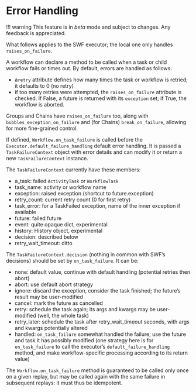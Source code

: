 Error Handling
==============

!!! warning
    This feature is in _beta_ mode and subject to changes. Any feedback is appreciated.

What follows applies to the SWF executor; the local one only handles `raises_on_failure`.

A workflow can declare a method to be called when a task or child workflow fails or times out.
By default, errors are handled as follows:

*  a`retry` attribute defines how many times the task or workflow is retried; it defaults to 0 (no retry)
* if too many retries were attempted, the `raises_on_failure` attribute is checked. If False, a future is returned with 
    its `exception` set; if True, the workflow is aborted. 

Groups and Chains have `raises_on_failure` too, along with `bubbles_exception_on_failure` and (for Chains)
`break_on_failure`, allowing for more fine-grained control.

If defined, `Workflow.on_task_failure` is called before the `Executor.default_failure_handling` default error handling. 
It is passed a `TaskFailureContext` object with error details and can modify it or return a new `TaskFailureContext` 
instance.

The `TaskFailureContext` currently have these members:

* a_task: failed `ActivityTask` or `WorkflowTask`
* task_name: activity or workflow name
* exception: raised exception (shortcut to future.exception)
* retry_count: current retry count (0 for first retry)
* task_error: for a TaskFailed exception, name of the inner exception if available
* future: failed future
* event: quite opaque dict, experimental
* history: History object, experimental
* decision: described below
* retry_wait_timeout: ditto

The `TaskFailureContext.decision` (nothing in common with SWF’s decisions) should be set by `on_task_failure`. It can be:

* none: default value, continue with default handling (potential retries then abort)
* abort: use default abort strategy
* ignore: discard the exception, consider the task finished; the future’s result may be user-modified
* cancel: mark the future as cancelled
* retry: schedule the task again; its args and kwargs may be user-modified (well, the whole task)
* retry_later: schedule the task after retry_wait_timeout seconds, with args and kwargs potentially altered
* handled: `on_task_failure` somewhat handled the failure; use the future and task it has possibly modified (one
    strategy here is for `on_task_failure` to call the executor’s `default_failure_handling` method, and make 
    workflow-specific processing according to its return value)

The `Workflow.on_task_failure` method is guaranteed to be called only once on a given replay, but may be called
again with the same failure in subsequent replays: it must thus be idempotent.
